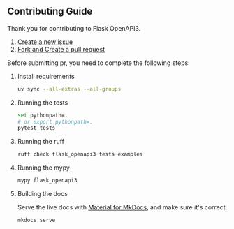 ## Contributing Guide

Thank you for contributing to Flask OpenAPI3.

1. [Create a new issue](https://github.com/luolingchun/flask-openapi3/issues/new)
2. [Fork and Create a pull request](https://docs.github.com/en/pull-requests/collaborating-with-pull-requests/proposing-changes-to-your-work-with-pull-requests/creating-a-pull-request-from-a-fork)

Before submitting pr, you need to complete the following steps:

1. Install requirements

    ```bash
    uv sync --all-extras --all-groups
    ```

2. Running the tests

    ```bash
    set pythonpath=. 
    # or export pythonpath=.
    pytest tests
    ```

3. Running the ruff

    ```bash
    ruff check flask_openapi3 tests examples
    ```

4. Running the mypy

    ```bash
    mypy flask_openapi3
    ```

5. Building the docs

    Serve the live docs with [Material for MkDocs](https://github.com/squidfunk/mkdocs-material), and make sure it's correct.

    ```bash
    mkdocs serve
    ```
